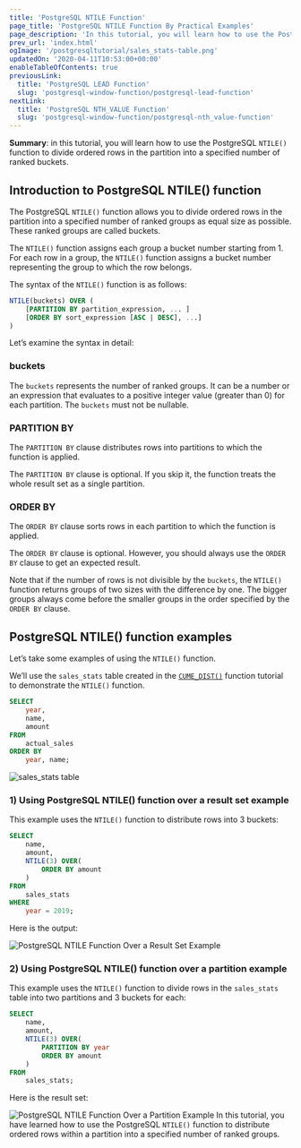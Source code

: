 ```yaml
---
title: 'PostgreSQL NTILE Function'
page_title: 'PostgreSQL NTILE Function By Practical Examples'
page_description: 'In this tutorial, you will learn how to use the PostgreSQL NTILE() function to divide ordered rows in the partition into a specified number of ranked buckets.'
prev_url: 'index.html'
ogImage: '/postgresqltutorial/sales_stats-table.png'
updatedOn: '2020-04-11T10:53:00+00:00'
enableTableOfContents: true
previousLink:
  title: 'PostgreSQL LEAD Function'
  slug: 'postgresql-window-function/postgresql-lead-function'
nextLink:
  title: 'PostgreSQL NTH_VALUE Function'
  slug: 'postgresql-window-function/postgresql-nth_value-function'
---
```


**Summary**: in this tutorial, you will learn how to use the PostgreSQL `NTILE()` function to divide ordered rows in the partition into a specified number of ranked buckets.

## Introduction to PostgreSQL NTILE() function

The PostgreSQL `NTILE()` function allows you to divide ordered rows in the partition into a specified number of ranked groups as equal size as possible. These ranked groups are called buckets.

The `NTILE()` function assigns each group a bucket number starting from 1\. For each row in a group, the `NTILE()` function assigns a bucket number representing the group to which the row belongs.

The syntax of the `NTILE()` function is as follows:

```sql
NTILE(buckets) OVER (
    [PARTITION BY partition_expression, ... ]
    [ORDER BY sort_expression [ASC | DESC], ...]
)

```

Let’s examine the syntax in detail:

### buckets

The `buckets` represents the number of ranked groups. It can be a number or an expression that evaluates to a positive integer value (greater than 0\) for each partition. The `buckets` must not be nullable.

### PARTITION BY

The `PARTITION BY` clause distributes rows into partitions to which the function is applied.

The `PARTITION BY` clause is optional. If you skip it, the function treats the whole result set as a single partition.

### ORDER BY

The `ORDER BY` clause sorts rows in each partition to which the function is applied.

The `ORDER BY` clause is optional. However, you should always use the `ORDER BY` clause to get an expected result.

Note that if the number of rows is not divisible by the `buckets`, the `NTILE()` function returns groups of two sizes with the difference by one. The bigger groups always come before the smaller groups in the order specified by the `ORDER BY` clause.

## PostgreSQL NTILE() function examples

Let’s take some examples of using the `NTILE()` function.

We’ll use the `sales_stats` table created in the [`CUME_DIST()`](postgresql-cume_dist-function) function tutorial to demonstrate the `NTILE()` function.

```sql
SELECT
	year,
	name,
	amount
FROM
	actual_sales
ORDER BY
	year, name;
```

![sales_stats table](/postgresqltutorial/sales_stats-table.png)

### 1\) Using PostgreSQL NTILE() function over a result set example

This example uses the `NTILE()` function to distribute rows into 3 buckets:

```sql
SELECT
	name,
	amount,
	NTILE(3) OVER(
		ORDER BY amount
	)
FROM
	sales_stats
WHERE
	year = 2019;

```

Here is the output:

![PostgreSQL NTILE Function Over a Result Set Example](/postgresqltutorial/PostgreSQL-NTILE-Function-Over-a-Result-Set-Example.png)

### 2\) Using PostgreSQL NTILE() function over a partition example

This example uses the `NTILE()` function to divide rows in the `sales_stats` table into two partitions and 3 buckets for each:

```sql
SELECT
	name,
	amount,
	NTILE(3) OVER(
		PARTITION BY year
		ORDER BY amount
	)
FROM
	sales_stats;

```

Here is the result set:

![PostgreSQL NTILE Function Over a Partition Example](/postgresqltutorial/PostgreSQL-NTILE-Function-Over-a-Partition-Example.png)
In this tutorial, you have learned how to use the PostgreSQL `NTILE()` function to distribute ordered rows within a partition into a specified number of ranked groups.
